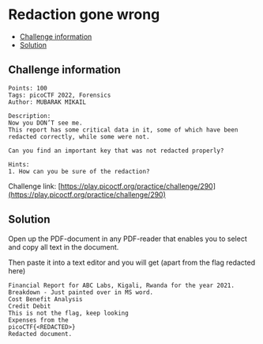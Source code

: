 # Redaction gone wrong

- [Challenge information](#challenge-information)
- [Solution](#solution)

## Challenge information
```
Points: 100
Tags: picoCTF 2022, Forensics
Author: MUBARAK MIKAIL

Description:
Now you DON’T see me.
This report has some critical data in it, some of which have been redacted correctly, while some were not. 
 
Can you find an important key that was not redacted properly?
 
Hints:
1. How can you be sure of the redaction?
```
Challenge link: [https://play.picoctf.org/practice/challenge/290](https://play.picoctf.org/practice/challenge/290)

## Solution

Open up the PDF-document in any PDF-reader that enables you to select and copy all text in the document.

Then paste it into a text editor and you will get (apart from the flag redacted here)
```
Financial Report for ABC Labs, Kigali, Rwanda for the year 2021.
Breakdown - Just painted over in MS word.
Cost Benefit Analysis
Credit Debit
This is not the flag, keep looking
Expenses from the
picoCTF{<REDACTED>}
Redacted document.
```
